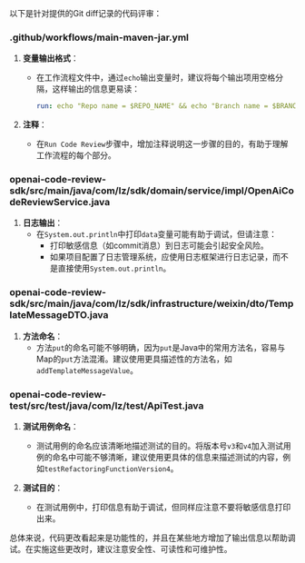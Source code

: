 以下是针对提供的Git diff记录的代码评审：

### .github/workflows/main-maven-jar.yml

1. **变量输出格式**：
   - 在工作流程文件中，通过`echo`输出变量时，建议将每个输出项用空格分隔，这样输出的信息更易读：
     ```yaml
     run: echo "Repo name = $REPO_NAME" && echo "Branch name = $BRANCH_NAME" && echo "commit author = $COMMIT_AUTHOR" && echo "commit message = $COMMIT_MESSAGE"
     ```

2. **注释**：
   - 在`Run Code Review`步骤中，增加注释说明这一步骤的目的，有助于理解工作流程的每个部分。

### openai-code-review-sdk/src/main/java/com/lz/sdk/domain/service/impl/OpenAiCodeReviewService.java

1. **日志输出**：
   - 在`System.out.println`中打印`data`变量可能有助于调试，但请注意：
     - 打印敏感信息（如commit消息）到日志可能会引起安全风险。
     - 如果项目配置了日志管理系统，应使用日志框架进行日志记录，而不是直接使用`System.out.println`。

### openai-code-review-sdk/src/main/java/com/lz/sdk/infrastructure/weixin/dto/TemplateMessageDTO.java

1. **方法命名**：
   - 方法`put`的命名可能不够明确，因为`put`是Java中的常用方法名，容易与Map的`put`方法混淆。建议使用更具描述性的方法名，如`addTemplateMessageValue`。

### openai-code-review-test/src/test/java/com/lz/test/ApiTest.java

1. **测试用例命名**：
   - 测试用例的命名应该清晰地描述测试的目的。将版本号`v3`和`v4`加入测试用例的命名中可能不够清晰，建议使用更具体的信息来描述测试的内容，例如`testRefactoringFunctionVersion4`。

2. **测试目的**：
   - 在测试用例中，打印信息有助于调试，但同样应注意不要将敏感信息打印出来。

总体来说，代码更改看起来是功能性的，并且在某些地方增加了输出信息以帮助调试。在实施这些更改时，建议注意安全性、可读性和可维护性。